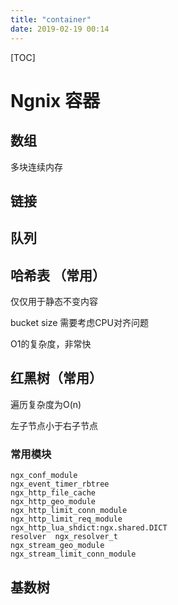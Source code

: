 ```yaml
---
title: "container"
date: 2019-02-19 00:14
---
```



[TOC]



# Ngnix 容器



## 数组

多块连续内存



## 链接



## 队列



## 哈希表 （常用）

仅仅用于静态不变内容

bucket size 需要考虑CPU对齐问题

O1的复杂度，非常快





## 红黑树（常用）

遍历复杂度为O(n)

左子节点小于右子节点



### 常用模块

```
ngx_conf_module
ngx_event_timer_rbtree
ngx_http_file_cache
ngx_http_geo_module
ngx_http_limit_conn_module
ngx_http_limit_req_module
ngx_http_lua_shdict:ngx.shared.DICT
resolver  ngx_resolver_t
ngx_stream_geo_module
ngx_stream_limit_conn_module
```



## 基数树